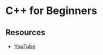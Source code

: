 # C++ for Beginners

## Resources

- [YouTube](https://www.youtube.com/watch?v=jcYaWFhV8oY&list=PL_c9BZzLwBRJVJsIfe97ey45V4LP_HXiG)